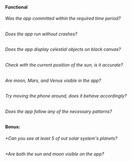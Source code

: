 #### Functional

###### Was the app committed within the required time period?

###### Does the app run without crashes?

###### Does the app display celestial objects on black canvas?

###### Check with the current position of the sun, is it accurate?

###### Are moon, Mars, and Venus visible in the app?

###### Try moving the phone around, does it behave accordingly?

###### Does the app follow any of the necessary patterns?

#### Bonus:

###### +Can you see at least 5 of out solar system's planets?

###### +Are both the sun and moon visible on the app?

